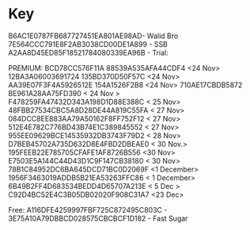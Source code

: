 # Key
B6AC1E0787FB687727451EA801AE98AD- Walid Bro
7E564CCC791E8F2AB3038CD00DE1A899 - SSB
A2AA8D45ED85F18521784080339EA96B - <RONY VAI>
Trial:


PREMIUM:
BCD78CC576F11A 88539A535AFA44CDF4 <24 Nov>
12BA3A06003691724 135BD370D50F57C <24 Nov>
AA39E07F3F4A5926512E 154A1526F2B8 <24 Nov>
710AE17CBDB5872 BE961A28AA75FD390 < 24 Nov >
F478259FA47432D343A198D1D88E388C < 25 Nov>
48FBB27534CBC5A8D28DE44A819C55FA < 27 Nov>
084DCC8EE883AA79A50162F8FF752F12 < 27 Nov>
512E4E782C776BD43B74E1C389845552 < 27 Nov>
955EE09629BCE14535932DB3743F79D2 < 28 Nov>
D7BEB45702A735D632D8E4FBD2DBEAE0 < 30 Nov.>
195FEEB22E785705CFAFE1AF8726B556 <30 Nov>
E7503E5A144C44D43D1C9F147CB38180 < 30 Nov>
78B1C84952DC6BA645DCD71BC0D2069F <1 December>
1956F3463019ADDB5B21EA53263FFC86 < 1 December>
6B49B2FF4D683534BEDD4D65707A213E < 5 Dec >
C92D4BC52E4C3B05DB02020F908C31A7 <23 Dec>

Free:
A116DFE4259997FBF725C872495C803C - <BABU>
3E75A10A79DBBCD028575CBCBCF1D182 - Fast Sugar
